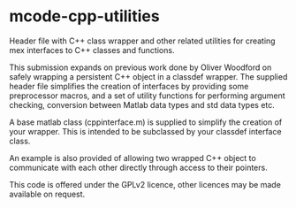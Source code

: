 mcode-cpp-utilities
===================

Header file with C++ class wrapper and other related utilities for creating mex interfaces to C++ classes and functions.

This submission expands on previous work done by Oliver Woodford on safely wrapping a persistent C++ object in a classdef wrapper. The supplied header file simplifies the creation of interfaces by providing some preprocessor macros, and a set of utility functions for performing argument checking, conversion between Matlab data types and std data types etc.

A base matlab class (cppinterface.m) is supplied to simplify the creation of your wrapper. This is intended to be subclassed by your classdef interface class.

An example is also provided of allowing two wrapped C++ object to communicate with each other directly through access to their pointers.

This code is offered under the GPLv2 licence, other licences may be made available on request.
